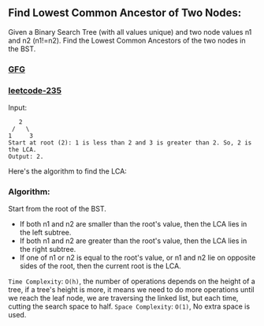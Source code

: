 ## Find Lowest Common Ancestor of Two Nodes:

Given a Binary Search Tree (with all values unique) and two node values n1 and n2 (n1!=n2). Find the Lowest Common Ancestors of the two nodes in the BST.

<h3><a href="https://www.geeksforgeeks.org/batch/dsa-python-self-paced/track/bst-advanced-python/problem/lowest-common-ancestor-in-a-bst">GFG</a></h3>
<h3><a href="https://leetcode.com/problems/lowest-common-ancestor-of-a-binary-search-tree/">leetcode-235</a></h3>
Input:

```plaintext
   2
 /   \
1     3
Start at root (2): 1 is less than 2 and 3 is greater than 2. So, 2 is the LCA.
Output: 2.
```

Here's the algorithm to find the LCA:

### Algorithm:

Start from the root of the BST.

- If both n1 and n2 are smaller than the root's value, then the LCA lies in the left subtree.
- If both n1 and n2 are greater than the root's value, then the LCA lies in the right subtree.
- If one of n1 or n2 is equal to the root's value, or n1 and n2 lie on opposite sides of the root, then the current root is the LCA.

`Time Complexity`: `O(h)`, the number of operations depends on the height of a tree, if a tree's height is more, it means we need to do more operations until we reach the leaf node, we are traversing the linked list, but each time, cutting the search space to half.
`Space Complexity`: `O(1)`, No extra space is used.

